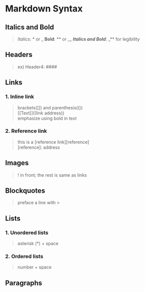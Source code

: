 # Markdown Syntax

## Italics and Bold
>_Italics_: * or _
>**Bold**: ** or __
>**_Italics and Bold_**: _** for legibility<br> 
## Headers<br>
>ex) Header4: ####<br>
## Links<br>
### 1. Inline link
>brackets([]) and parenthesis(())  
>[[Text]]((link address))  
>emphasize using bold in text  
### 2. Reference link<br>
>this is a [reference link][reference]<br>
>[reference]: address<br>
## Images<br> 
>! in front; the rest is same as links <br>
## Blockquotes<br>
>preface a line with ><br>
## Lists<br>
### 1. Unordered lists<br>
>asterisk (*) + space<br>
### 2. Ordered lists<br>
>number + space<br>
## Paragraphs<br>
